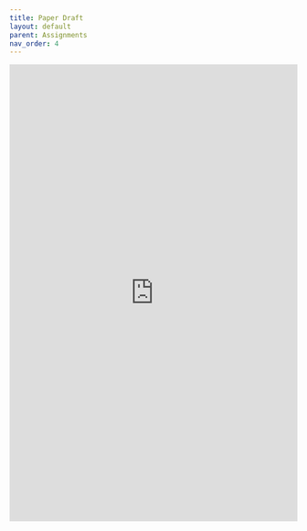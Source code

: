 ```yaml
---
title: Paper Draft
layout: default
parent: Assignments
nav_order: 4
---
```

<iframe 
    src="https://docs.google.com/document/d/e/2PACX-1vTO10T6kHFrLqosn2tuM1g7v6JG8uUded-5Tx8ZEaUFUKJ80Bb5_f3Ov7ONL6IbrRzdORxQLfGKzwO0/pub?embedded=true" 
    width="100%" 
    height="800px" 
    frameborder="0" 
    allowfullscreen>
</iframe>
